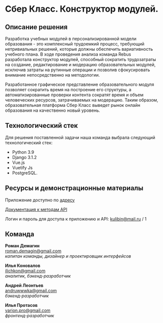 # Сбер Класс. Конструктор модулей.
 
## Описание решения
 
Разработка учебных модулей в персонализированной модели образования - это комплексный трудоемкий процесс, требующий нетривиальных решений, которые должны обеспечить вариативность учебного плана. В ходе проведения анализа команда Rebus разработала конструктор модулей, способный сократить трудозатраты на создание, редактирование и модерацию образовательных модулей, исключив затраты на рутинные операции и позволив сфокусировать внимание непосредственно на методологии.

Разработанное графическое представление образовательного модуля позволяет сократить время на построение его структуры, а автоматизированные проверки контента сократят время и объем человеческих ресурсов, затрачиваемых на модерацию. Таким образом, образовательная платформа Сбер Класс выведет рынок онлайн образования на качественно новый уровень.
 
## Технологический стек
 
Для решения поставленной задачи наша команда выбрала следующий технологический стек:
- Python 3.9
- Django 3.1.2
- Vue.js
- Vuetify Js
- PostgreSQL.
 
## Ресурсы и демонстрационные материалы
 
Приложение доступно по [адресу](https://ilya-pro.github.io/rebus-2020-10-leadersofdigital-ui/#/login)

[Документация к методам API](https://rebus-leadersofdigital-central.herokuapp.com)
 
Логин и пароль для доступа к приложению и API: kulibin@mail.ru / 1

## Команда

**Роман Демагин**  
<roman.demagin@gmail.com>  
*капитан команды, дизайнер 
и проектировщик интерфейсов*
 
**Илья Коновалов**  
<ilichkon@gmail.com>  
*аналитик, бэкенд-разработчик*
 
**Андрей Леонтьев**  
<andruwwwka@gmail.com>  
*бэкенд-разработчик*
 
**Илья Протасов**  
<varion.pro@gmail.com>  
*фронтенд-разработчик*
